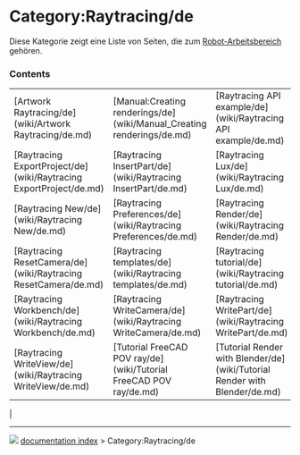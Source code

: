 # Category:Raytracing/de
Diese Kategorie zeigt eine Liste von Seiten, die zum [Robot-Arbeitsbereich](Robot_Workbench/de.md) gehören.

### Contents

|     |     |     |
| --- | --- | --- |
| [Artwork Raytracing/de](wiki/Artwork Raytracing/de.md) | [Manual:Creating renderings/de](wiki/Manual_Creating renderings/de.md) | [Raytracing API example/de](wiki/Raytracing API example/de.md) |
| [Raytracing ExportProject/de](wiki/Raytracing ExportProject/de.md) | [Raytracing InsertPart/de](wiki/Raytracing InsertPart/de.md) | [Raytracing Lux/de](wiki/Raytracing Lux/de.md) |
| [Raytracing New/de](wiki/Raytracing New/de.md) | [Raytracing Preferences/de](wiki/Raytracing Preferences/de.md) | [Raytracing Render/de](wiki/Raytracing Render/de.md) |
| [Raytracing ResetCamera/de](wiki/Raytracing ResetCamera/de.md) | [Raytracing templates/de](wiki/Raytracing templates/de.md) | [Raytracing tutorial/de](wiki/Raytracing tutorial/de.md) |
| [Raytracing Workbench/de](wiki/Raytracing Workbench/de.md) | [Raytracing WriteCamera/de](wiki/Raytracing WriteCamera/de.md) | [Raytracing WritePart/de](wiki/Raytracing WritePart/de.md) |
| [Raytracing WriteView/de](wiki/Raytracing WriteView/de.md) | [Tutorial FreeCAD POV ray/de](wiki/Tutorial FreeCAD POV ray/de.md) | [Tutorial Render with Blender/de](wiki/Tutorial Render with Blender/de.md) |
|



---
![](images/Right_arrow.png) [documentation index](../README.md) > Category:Raytracing/de

